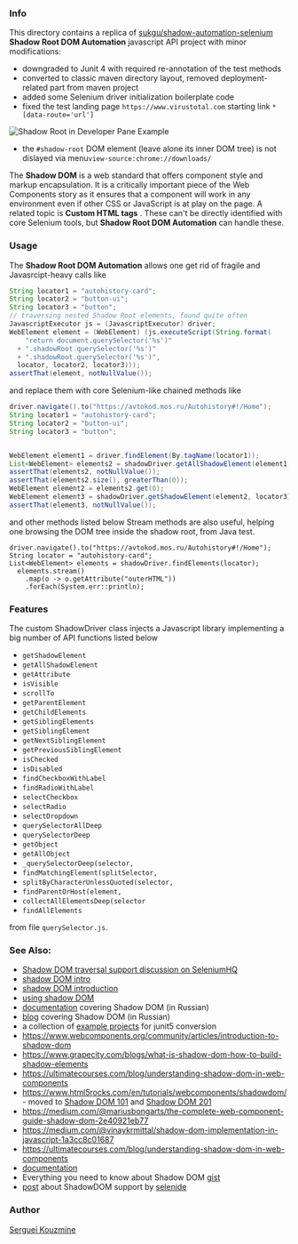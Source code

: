 ### Info

This directory contains a replica of [sukgu/shadow-automation-selenium](https://github.com/sukgu/shadow-automation-selenium) __Shadow Root DOM Automation__ javascript API project with minor modifications:

* downgraded to Junit 4 with required re-annotation of the test methods
* converted to classic maven directory layout, removed deployment-related part from maven project
* added some Selenium driver initialization boilerplate code 
* fixed the test landing page `https://www.virustotal.com` starting link `*[data-route='url']`

![Shadow Root in Developer Pane Example](https://github.com/sergueik/selenium_java/blob/master/shadow_root/screenshots/capture_shadow_root.png)
 * the `#shadow-root` DOM element (leave alone its inner DOM tree) is not dislayed via menu`view-source:chrome://downloads/`

The __Shadow DOM__ is a web standard that offers component style and markup encapsulation. It is a critically important piece of the Web Components story as it ensures that a component will work in any environment even if other CSS or JavaScript is at play on the page.
A related topic is __Custom HTML tags__ . These can't be directly identified with core Selenium tools, but __Shadow Root DOM Automation__ can handle these.



### Usage

The __Shadow Root DOM Automation__  allows one get rid of fragile and Javasrcipt-heavy calls like
```java
String locator1 = "autohistory-card";
String locator2 = "button-ui";
String locator3 = "button";
// traversing nested Shadow Root elements, found quite often
JavascriptExecutor js = (JavascriptExecutor) driver;
WebElement element = (WebElement) (js.executeScript(String.format(
    "return document.querySelector('%s')"
  + ".shadowRoot.querySelector('%s')"
  + ".shadowRoot.querySelector('%s')",
  locator, locator2, locator3)));
assertThat(element, notNullValue());
```
and replace them with core Selenium-like chained methods like
```java
driver.navigate().to("https://avtokod.mos.ru/Autohistory#!/Home");
String locator1 = "autohistory-card";
String locator2 = "button-ui";
String locator3 = "button";


WebElement element1 = driver.findElement(By.tagName(locator1));
List<WebElement> elements2 = shadowDriver.getAllShadowElement(element1, locator2);
assertThat(elements2, notNullValue());
assertThat(elements2.size(), greaterThan(0));
WebElement element2 = elements2.get(0);
WebElement element3 = shadowDriver.getShadowElement(element2, locator3).get(0);
assertThat(element3, notNullValue());
```
and other methods listed below
Stream methods are also useful, helping one browsing the DOM tree inside the shadow root, from Java test.
```
driver.navigate().to("https://avtokod.mos.ru/Autohistory#!/Home");
String locator = "autohistory-card";
List<WebElement> elements = shadowDriver.findElements(locator);
  elements.stream()
    .map(o -> o.getAttribute("outerHTML"))
    .forEach(System.err::println);
```
### Features

The custom ShadowDriver class injects a Javascript library implementing a big number of API functions listed below
  * `getShadowElement`
  * `getAllShadowElement`
  * `getAttribute`
  * `isVisible`
  * `scrollTo`
  * `getParentElement`
  * `getChildElements`
  * `getSiblingElements`
  * `getSiblingElement`
  * `getNextSiblingElement`
  * `getPreviousSiblingElement`
  * `isChecked`
  * `isDisabled`
  * `findCheckboxWithLabel`
  * `findRadioWithLabel`
  * `selectCheckbox`
  * `selectRadio`
  * `selectDropdown`
  * `querySelectorAllDeep`
  * `querySelectorDeep`
  * `getObject`
  * `getAllObject`
  * `_querySelectorDeep(selector,`
  * `findMatchingElement(splitSelector,`
  * `splitByCharacterUnlessQuoted(selector,`
  * `findParentOrHost(element,`
  * `collectAllElementsDeep(selector`
  * `findAllElements`

from file `querySelector.js`.

### See Also:
  * [Shadow DOM traversal support discussion on SeleniumHQ](https://github.com/SeleniumHQ/selenium/issues/5869)
  * [shadow DOM intro](https://javascript.info/shadow-dom)
  * [shadow DOM introduction](https://developers.google.com/web/fundamentals/web-components/shadowdom)
  * [using shadow DOM](https://developer.mozilla.org/en-US/docs/Web/Web_Components/Using_shadow_DOM)
  * [documentation](https://habr.com/ru/company/ruvds/blog/415881/) covering Shadow DOM (in Russian)
  * [blog](https://webdevblog.ru/chto-takoe-shadow-dom/) covering Shadow DOM (in Russian)
  * a collection of [example projects](https://github.com/bonigarcia/mastering-junit5) for junit5 conversion
  * https://www.webcomponents.org/community/articles/introduction-to-shadow-dom
  * https://www.grapecity.com/blogs/what-is-shadow-dom-how-to-build-shadow-elements
  * https://ultimatecourses.com/blog/understanding-shadow-dom-in-web-components
  * https://www.html5rocks.com/en/tutorials/webcomponents/shadowdom/ - moved to  [Shadow DOM 101](https://web.dev/shadowdom/) and [Shadow DOM 201](https://web.dev/shadowdom-201/)
  * https://medium.com/@mariusbongarts/the-complete-web-component-guide-shadow-dom-2e40921eb77
  * https://medium.com/@vinaykrmittal/shadow-dom-implementation-in-javascript-1a3cc8c01687
  * https://ultimatecourses.com/blog/understanding-shadow-dom-in-web-components
  * [documentation](https://developer.mozilla.org/en-US/docs/Web/Web_Components/Using_shadow_DOM)
  * Everything you need to know about Shadow DOM [gist](https://gist.github.com/praveenpuglia/0832da687ed5a5d7a0907046c9ef1813)
  * [post](https://groups.google.com/g/selenium-users/c/nrRS34V8jUo) about ShadowDOM support by [selenide](https://github.com/selenide/selenide)

### Author
[Serguei Kouzmine](kouzmine_serguei@yahoo.com)
